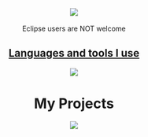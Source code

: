 <div align = "center">
    
</div>
<div align = "center">
    <img align = "center" src = "https://i.pinimg.com/originals/d0/00/b3/d000b3641dcec6b05f48f3c6b76ff6ad.gif" width = "max" height = "auto">
</div>
<div align="center">
 <br>
 Eclipse users are NOT welcome 
 <br>

</div>
<p align="center">
  <a href="https://skillicons.dev">
      <h2 align = "center">Languages and tools I use</h2>
      <div align = "center">
        <img src="https://skillicons.dev/icons?i=git,c,vscode,linux,idea,react,java,spring,python,docker,js,html,css" />
      </div>
  </a>
</p>
<div align = "center">
<h1>My Projects</h1>
    <img align = "center" src = "https://miro.medium.com/max/552/1*vJjJ3Mdok6Rvxx85IIRqBQ.gif" width = "max" height = "auto">
</div>
